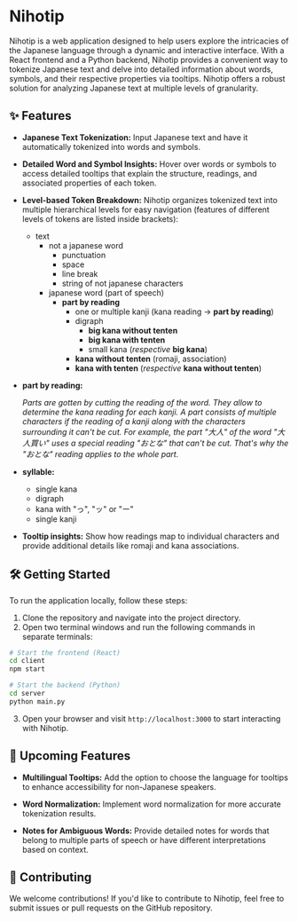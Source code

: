 # Nihotip

Nihotip is a web application designed to help users explore the intricacies of the Japanese language through a dynamic
and interactive interface. With a React frontend and a Python backend, Nihotip provides a convenient way to tokenize
Japanese text and delve into detailed information about words, symbols, and their respective properties via tooltips.
Nihotip offers a robust solution for analyzing Japanese text at multiple levels of granularity.

## ✨ Features

- **Japanese Text Tokenization:**
  Input Japanese text and have it automatically tokenized into words and symbols.

- **Detailed Word and Symbol Insights:**
  Hover over words or symbols to access detailed tooltips that explain the structure, readings, and associated
  properties of each token.

- **Level-based Token Breakdown:**
  Nihotip organizes tokenized text into multiple hierarchical levels for easy navigation (features of different levels
  of tokens are listed inside brackets):
    - text
        - not a japanese word
            - punctuation
            - space
            - line break
            - string of not japanese characters
        - japanese word (part of speech)
            - **part by reading**
                - one or multiple kanji (kana reading -> **part by reading**)
                - digraph
                    - **big kana without tenten**
                    - **big kana with tenten**
                    - small kana (_respective_ **big kana**)
                - **kana without tenten** (romaji, association)
                - **kana with tenten** (_respective_ **kana without tenten**)

- **part by reading:**

  _Parts are gotten by cutting the reading of the word. They allow to determine the kana reading for each kanji. A part
  consists of multiple characters if the reading of a kanji along with the characters surrounding it can't be cut. For
  example, the part "大人" of the word "大人買い" uses a special reading "おとな" that can't be cut. That's why the "おとな"
  reading applies to the whole part._

- **syllable:**

    - single kana
    - digraph
    - kana with "っ", "ッ" or "ー"
    - single kanji

- **Tooltip insights:**
  Show how readings map to individual characters and provide additional details like romaji and kana associations.

## 🛠️ Getting Started

To run the application locally, follow these steps:

1. Clone the repository and navigate into the project directory.
2. Open two terminal windows and run the following commands in separate terminals:

```bash
# Start the frontend (React)
cd client
npm start
```

```bash
# Start the backend (Python)
cd server
python main.py
```

3. Open your browser and visit `http://localhost:3000` to start interacting with Nihotip.

## 🚀 Upcoming Features

- **Multilingual Tooltips:**
  Add the option to choose the language for tooltips to enhance accessibility for non-Japanese speakers.

- **Word Normalization:**
  Implement word normalization for more accurate tokenization results.

- **Notes for Ambiguous Words:**
  Provide detailed notes for words that belong to multiple parts of speech or have different interpretations based on
  context.

## 🤝 Contributing

We welcome contributions! If you'd like to contribute to Nihotip, feel free to submit issues or pull requests on the
GitHub repository.